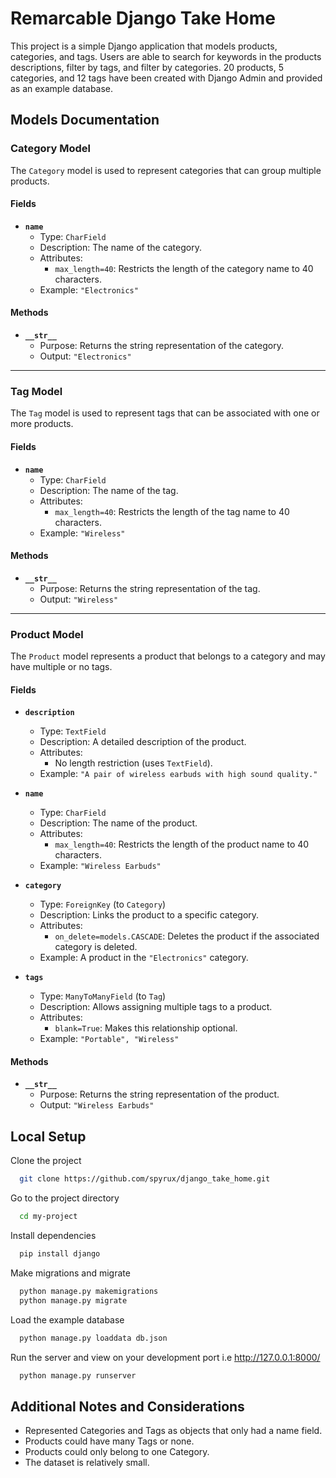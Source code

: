 # Remarcable Django Take Home

This project is a simple Django application that models products, categories, and tags. Users are able to search for keywords in the products descriptions, filter by tags, and filter by categories. 20 products, 5 categories, and 12 tags have been created with Django Admin and provided as an example database.

## Models Documentation

### Category Model

The `Category` model is used to represent categories that can group multiple products.

#### Fields

- **`name`**
  - Type: `CharField`
  - Description: The name of the category.
  - Attributes:
    - `max_length=40`: Restricts the length of the category name to 40 characters.
  - Example: `"Electronics"`

#### Methods

- **`__str__`**
  - Purpose: Returns the string representation of the category.
  - Output: `"Electronics"`

---

### Tag Model

The `Tag` model is used to represent tags that can be associated with one or more products.

#### Fields

- **`name`**
  - Type: `CharField`
  - Description: The name of the tag.
  - Attributes:
    - `max_length=40`: Restricts the length of the tag name to 40 characters.
  - Example: `"Wireless"`

#### Methods

- **`__str__`**
  - Purpose: Returns the string representation of the tag.
  - Output: `"Wireless"`

---

### Product Model

The `Product` model represents a product that belongs to a category and may have multiple or no tags.

#### Fields

- **`description`**

  - Type: `TextField`
  - Description: A detailed description of the product.
  - Attributes:
    - No length restriction (uses `TextField`).
  - Example: `"A pair of wireless earbuds with high sound quality."`

- **`name`**

  - Type: `CharField`
  - Description: The name of the product.
  - Attributes:
    - `max_length=40`: Restricts the length of the product name to 40 characters.
  - Example: `"Wireless Earbuds"`

- **`category`**

  - Type: `ForeignKey` (to `Category`)
  - Description: Links the product to a specific category.
  - Attributes:
    - `on_delete=models.CASCADE`: Deletes the product if the associated category is deleted.
  - Example: A product in the `"Electronics"` category.

- **`tags`**
  - Type: `ManyToManyField` (to `Tag`)
  - Description: Allows assigning multiple tags to a product.
  - Attributes:
    - `blank=True`: Makes this relationship optional.
  - Example: `"Portable", "Wireless"`

#### Methods

- **`__str__`**
  - Purpose: Returns the string representation of the product.
  - Output: `"Wireless Earbuds"`

## Local Setup

Clone the project

```bash
  git clone https://github.com/spyrux/django_take_home.git
```

Go to the project directory

```bash
  cd my-project
```

Install dependencies

```bash
  pip install django
```

Make migrations and migrate

```bash
  python manage.py makemigrations
  python manage.py migrate
```

Load the example database

```bash
  python manage.py loaddata db.json
```

Run the server and view on your development port i.e http://127.0.0.1:8000/

```bash
  python manage.py runserver
```

## Additional Notes and Considerations

- Represented Categories and Tags as objects that only had a name field.
- Products could have many Tags or none.
- Products could only belong to one Category.
- The dataset is relatively small.
